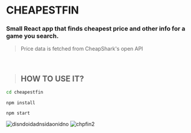 # CHEAPESTFIN

### Small React app that finds cheapest price and other info for a game you search.
 
> Price data is fetched from CheapShark's open API


<br>

> ## HOW TO USE IT?

```sh
cd cheapestfin
```
```
npm install
```
```
npm start
```


![disndoidadnsidaonidno](https://user-images.githubusercontent.com/88707539/183542096-809ea5c6-5aa1-4e45-85e3-e666d3d377e7.PNG)
![chpfin2](https://user-images.githubusercontent.com/88707539/186972710-9a41cca5-4299-471d-93c4-a394e1fdd74c.PNG)

